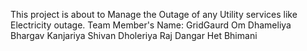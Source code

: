This project is about to Manage the Outage of any Utility services like Electricity outage.
Team Member's Name: GridGaurd
Om Dhameliya
Bhargav Kanjariya
Shivan Dholeriya
Raj Dangar
Het Bhimani
